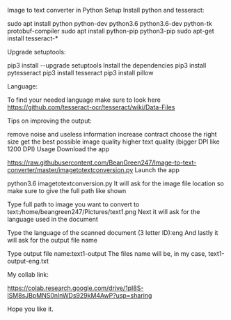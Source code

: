 Image to text converter in Python
Setup
Install python and tesseract:

sudo apt install python python-dev python3.6 python3.6-dev python-tk protobuf-compiler
sudo apt install python-pip python3-pip 
sudo apt-get install tesseract-*


Upgrade setuptools:

pip3 install --upgrade setuptools
Install the dependencies
pip3 install pytesseract
pip3 install tesseract
pip3 install pillow


Language:

To find your needed language make sure to look here https://github.com/tesseract-ocr/tesseract/wiki/Data-Files

Tips on improving the output:

remove noise and useless information
increase contract
choose the right size
get the best possible image quality
higher text quality (bigger DPI like 1200 DPI)
Usage
Download the app

https://raw.githubusercontent.com/BeanGreen247/Image-to-text-converter/master/imagetotextconversion.py
Launch the app

python3.6 imagetotextconversion.py
It will ask for the image file location so make sure to give the full path like shown

Type full path to image you want to convert to text:/home/beangreen247/Pictures/text1.png
Next it will ask for the language used in the document

Type the language of the scanned document (3 letter ID):eng
And lastly it will ask for the output file name

Type output file name:text1-output
The files name will be, in my case, text1-output-eng.txt


My collab link:

https://colab.research.google.com/drive/1pI8S-lSM8sJBpMNS0nlnWDs929kM4AwP?usp=sharing

Hope you like it.
